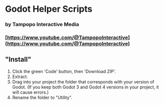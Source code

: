 # Godot Helper Scripts
### by Tampopo Interactive Media
### [https://www.youtube.com/@TampopoInteractive](https://www.youtube.com/@TampopoInteractive)

## "Install"
1. Click the green 'Code' button, then 'Download ZIP'.
2. Extract.
3. Drag into your project the folder that corresponds with your version of Godot. (If you keep both Godot 3 and Godot 4 versions in your project, it will cause errors.)
4. Rename the folder to "Utility".
